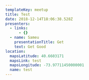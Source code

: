 ```yaml
---
templateKey: meetup
title: Test
date: 2018-12-14T18:06:38.528Z
presenters:
  - links:
      - {}
  - name: Sameu
    presentationTitle: Get
    text: Get Good
location:
  mapsLatitude: 40.6603171
  mapsLink: test
  mapsLongitude: -73.97711450000001
  name: test
---
```


